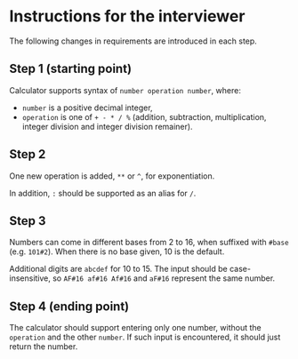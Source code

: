 # Instructions for the interviewer

The following changes in requirements are introduced in each step.

## Step 1 (starting point)

Calculator supports syntax of `number operation number`, where:
* `number` is a positive decimal integer,
* `operation` is one of `+ - * / %` (addition, subtraction, multiplication, integer division and integer division remainer).

## Step 2

One new operation is added, `**` or `^`, for exponentiation.
 
In addition, `:` should be supported as an alias for `/`.

## Step 3

Numbers can come in different bases from 2 to 16, when suffixed with `#base` (e.g. `101#2`). When there is no base given, 10 is the default.

Additional digits are `abcdef` for 10 to 15. The input should be case-insensitive, so `AF#16 af#16 Af#16` and `aF#16` represent the same number.

## Step 4 (ending point)

The calculator should support entering only one number, without the `operation` and the other `number`. If such input is encountered, it should just return the number.
